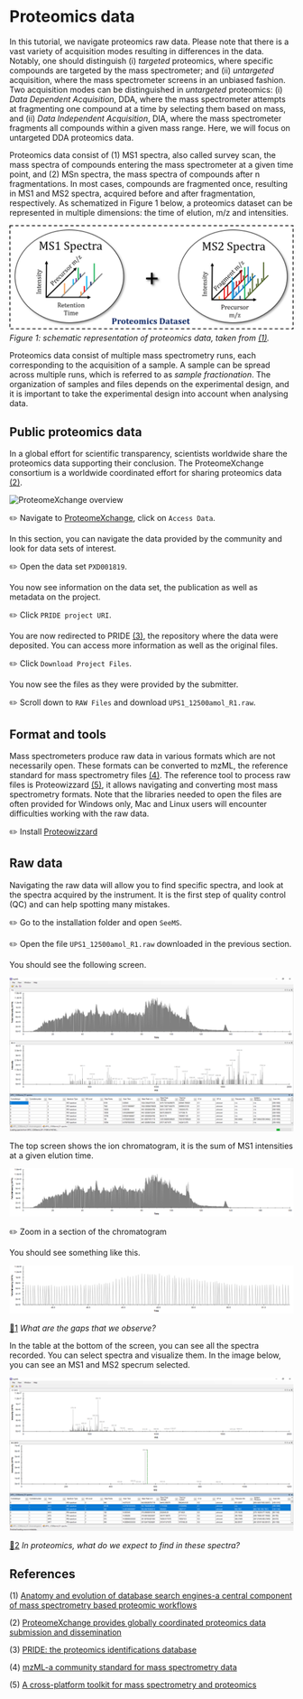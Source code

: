 # Proteomics data

In this tutorial, we navigate proteomics raw data. Please note that there is a vast variety of acquisition modes resulting in differences in the data. Notably, one should distinguish (i) _targeted_ proteomics, where specific compounds are targeted by the mass spectrometer; and (ii) _untargeted_ acquisition, where the mass spectrometer screens in an unbiased fashion. Two acquisition modes can be distinguished in _untargeted_ proteomics: (i) _Data Dependent Acquisition_, DDA, where the mass spectrometer attempts at fragmenting one compound at a time by selecting them based on mass, and (ii) _Data Independent Acquisition_, DIA, where the mass spectrometer fragments all compounds within a given mass range. Here, we will focus on untargeted DDA proteomics data.

Proteomics data consist of (1) MS1 spectra, also called survey scan, the mass spectra of compounds entering the mass spectrometer at a given time point, and (2) MSn spectra, the mass spectra of compounds after n fragmentations. In most cases, compounds are fragmented once, resulting in MS1 and MS2 spectra, acquired before and after fragmentation, respectively. As schematized in Figure 1 below, a proteomics dataset can be represented in multiple dimensions: the time of elution, m/z and intensities.

![Proteomics Data](images/data.png?raw=true "Proteomics data")
_Figure 1: schematic representation of proteomics data, taken from [(1)](#references)._

Proteomics data consist of multiple mass spectrometry runs, each corresponding to the acquisition of a sample. A sample can be spread across multiple runs, which is referred to as _sample fractionation_. The organization of samples and files depends on the experimental design, and it is important to take the experimental design into account when analysing data.


## Public proteomics data

In a global effort for scientific transparency, scientists worldwide share the proteomics data supporting their conclusion. The ProteomeXchange consortium is a worldwide coordinated effort for sharing proteomics data [(2)](#references).

![ProteomeXchange overview](http://www.proteomexchange.org/px_members.png "ProteomeXchange overview")

:pencil2: Navigate to [ProteomeXchange](http://www.proteomexchange.org), click on `Access Data`.

In this section, you can navigate the data provided by the community and look for data sets of interest.

:pencil2: Open the data set `PXD001819`.

You now see information on the data set, the publication as well as metadata on the project.

:pencil2: Click `PRIDE project URI`.

You are now redirected to PRIDE [(3)](#references), the repository where the data were deposited. You can access more information as well as the original files.

:pencil2: Click `Download Project Files`.

You now see the files as they were provided by the submitter.

:pencil2: Scroll down to `RAW Files` and download `UPS1_12500amol_R1.raw`.


## Format and tools

Mass spectrometers produce raw data in various formats which are not necessarily open. These formats can be converted to mzML, the reference standard for mass spectrometry files [(4)](#references). The reference tool to process raw files is Proteowizzard [(5)](#references), it allows navigating and converting most mass spectrometry formats. Note that the libraries needed to open the files are often provided for Windows only, Mac and Linux users will encounter difficulties working with the raw data.

:pencil2: Install [Proteowizzard](http://proteowizard.sourceforge.net/)


## Raw data

Navigating the raw data will allow you to find specific spectra, and look at the spectra acquired by the instrument. It is the first step of quality control (QC) and can help spotting many mistakes.

:pencil2: Go to the installation folder and open `SeeMS`.

:pencil2: Open the file `UPS1_12500amol_R1.raw` downloaded in the previous section.

You should see the following screen.

![SeeMS Overview](images/seeMS_1.png?raw=true "SeeMS Overview")

The top screen shows the ion chromatogram, it is the sum of MS1 intensities at a given elution time.

![Ion Chromatogram](images/chromatogram.png?raw=true "Ion Chromatogram")

:pencil2: Zoom in a section of the chromatogram

You should see something like this.

![Ion Chromatogram Zoom](images/chromatogram_zoom.png?raw=true "Ion Chromatogram Zoom")

[:thought_balloon:1](../Answers.md#thought_balloon1) _What are the gaps that we observe?_

In the table at the bottom of the screen, you can see all the spectra recorded. You can select spectra and visualize them. In the image below, you can see an MS1 and MS2 specrum selected.

![MS1 MS2](images/MS1_MS2.png?raw=true "MS1 MS2")

[:thought_balloon:2](../Answers.md#thought_balloon2) _In proteomics, what do we expect to find in these spectra?_


## References

(1) [Anatomy and evolution of database search engines-a central component of mass spectrometry based proteomic workflows](https://www.ncbi.nlm.nih.gov/pubmed/28902424)

(2) [ProteomeXchange provides globally coordinated proteomics data submission and dissemination](https://www.ncbi.nlm.nih.gov/pubmed/24727771)

(3) [PRIDE: the proteomics identifications database](https://www.ncbi.nlm.nih.gov/pubmed/16041671)

(4) [mzML-a community standard for mass spectrometry data](https://www.ncbi.nlm.nih.gov/pubmed/20716697)

(5) [A cross-platform toolkit for mass spectrometry and proteomics](https://www.ncbi.nlm.nih.gov/pubmed/23051804)

